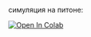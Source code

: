 симуляция на питоне:

[![Open In Colab](https://colab.research.google.com/assets/colab-badge.svg)](https://colab.research.google.com/drive/1Bia8boxJwmjqiZl9nZSjl18u9OuHzVkz)
